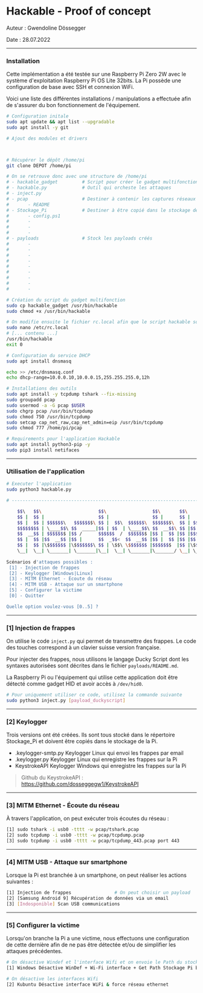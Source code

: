 # Hackable - Proof of concept

Auteur : Gwendoline Dössegger

Date : 28.07.2022

---

### Installation 

Cette implémentation a été testée sur une Raspberry Pi Zero 2W avec le système d'exploitation Raspberry Pi OS Lite 32bits.  La Pi possède une configuration de base avec SSH et connexion WiFi.

Voici une liste des différentes installations / manipulations a effectuée afin de s'assurer du bon fonctionnement de l'équipement. 

```sh
# Configuration initale
sudo apt update && apt list --upgradable
sudo apt install -y git

# Ajout des modules et drivers



# Récupérer le dépôt /home/pi
git clone DEPOT /home/pi

# On se retrouve donc avec une structure de /home/pi
# - hackable_gadget			# Script pour créer le gadget multifonction
# - hackable.py				# Outil qui orcheste les attaques
# - inject.py
# - pcap					# Destiner à contenir les captures réseaux
#		- README	
# - Stockage_Pi				# Destiner à être copié dans le stockage de masse de la Pi
#		- config.ps1
#		- 
#		- 
#		- 
# - payloads				# Stock les payloads créés
# 		-
# 		-
# 		-
# 		-
# 		-
# 		-
# 		-
# 		-
# 		-

# Création du script du gadget multifonction
sudo cp hackable_gadget /usr/bin/hackable
sudo chmod +x /usr/bin/hackable
```

```sh
# On modifie ensuite le fichier rc.local afin que le script hackable soit lancer à chaque allumage de la Pi. On place le chemin de notre script juste au dessus du exit 0.
sudo nano /etc/rc.local
# [... contenu ...]
/usr/bin/hackable
exit 0		
```

```sh
# Configuration du service DHCP
sudo apt install dnsmasq

echo >> /etc/dnsmasq.conf
echo dhcp-range=10.0.0.10,10.0.0.15,255.255.255.0,12h
```

```sh
# Installations des outils
sudo apt install -y tcpdump tshark --fix-missing
sudo groupadd pcap
sudo usermod -a -G pcap $USER
sudo chgrp pcap /usr/bin/tcpdump
sudo chmod 750 /usr/bin/tcpdump
sudo setcap cap_net_raw,cap_net_admin=eip /usr/bin/tcpdump
sudo chmod 777 /home/pi/pcap

# Requirements pour l'application Hackable
sudo apt install python3-pip -y
sudo pip3 install netifaces
```

---

### Utilisation de l'application

```sh
# Executer l'application
sudo python3 hackable.py

# ---------------------------------------------------------------------------------- #

    $$\   $$\                     $$\                 $$\       $$\ 
    $$ |  $$ |                    $$ |                $$ |      $$ | 
    $$ |  $$ | $$$$$$\   $$$$$$$\ $$ |  $$\  $$$$$$\  $$$$$$$\  $$ | $$$$$$\  
    $$$$$$$$ | \____$$\ $$  _____|$$ | $$  | \____$$\ $$  __$$\ $$ |$$  __$$\   
    $$  __$$ | $$$$$$$ |$$ /      $$$$$$  /  $$$$$$$ |$$ |  $$ |$$ |$$$$$$$$ |   
    $$ |  $$ |$$  __$$ |$$ |      $$  _$$<  $$  __$$ |$$ |  $$ |$$ |$$   ____|    
    $$ |  $$ |\$$$$$$$ |\$$$$$$$\ $$ | \$$\ \$$$$$$$ |$$$$$$$  |$$ |\$$$$$$$\    
    \__|  \__| \_______| \_______|\__|  \__| \_______|\_______/ \__| \_______|  
    
Scénarios d'attaques possibles :
 [1] - Injection de frappes
 [2] - Keylogger [Windows|Linux]
 [3] - MITM Ethernet - Écoute du réseau
 [4] - MITM USB - Attaque sur un smartphone
 [5] - Configurer la victime
 [0] - Quitter

Quelle option voulez-vous [0..5] ?
```

----

### [1] Injection de frappes

On utilise le code `inject.py` qui permet de transmettre des frappes. Le code des touches correspond à un clavier suisse version française.

Pour injecter des frappes, nous utilisons le langage Ducky Script dont les syntaxes autorisées sont décrites dans le fichier `payloads/README.md`.

La Raspberry Pi ou l'équipement qui utilise cette application doit être détecté comme gadget HID et avoir accès à `/dev/hid0`. 

```sh
# Pour uniquement utiliser ce code, utilisez la commande suivante
sudo python3 inject.py [payload_duckyscript]
```

------

### [2] Keylogger

Trois versions ont été créées. Ils sont tous stocké dans le répertoire Stockage_Pi et doivent être copiés dans le stockage de la Pi. 

- .keylogger-smtp.py 		    Keylogger Linux qui envoi les frappes par email
- .keylogger.py                       Keylogger Linux qui enregistre les frappes sur la Pi
- KeystrokeAPI                       Keylogger Windows qui enregistre les frappes sur la Pi



> Github du KeystrokeAPI : https://github.com/dosseggegw1/KeystrokeAPI

---

### [3] MITM Ethernet - Écoute du réseau

À travers l'application, on peut exécuter trois écoutes du réseau :

```sh
[1] sudo tshark -i usb0 -tttt -w pcap/tshark.pcap
[2] sudo tcpdump -i usb0 -tttt -w pcap/tcpdump.pcap
[3] sudo tcpdump -i usb0 -tttt -w pcap/tcpdump_443.pcap port 443
```

---

### [4] MITM USB - Attaque sur smartphone

Lorsque la Pi est branchée à un smartphone, on peut réaliser les actions suivantes :

```sh
[1] Injection de frappes 				# On peut choisir un payload
[2] [Samsung Android 9] Récupération de données via un email
[3] [Indosponible] Scan USB communications
```

---

### [5] Configurer la victime

Lorsqu'on branche la Pi a une victime, nous effectuons une configuration de cette dernière afin de ne pas être détectée et/ou de simplifier les attaques précédentes.

```sh	
# On désactive Windef et l'interface Wifi et on envoie le Path du stockage de la Pi par email
[1] Windows Désactive WinDef + Wi-Fi interface + Get Path Stockage Pi by Email

# On désactive les interfaces Wifi
[2] Kubuntu Désactive interface WiFi & force réseau ethernet
```



